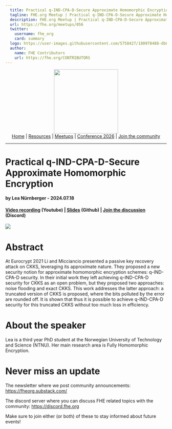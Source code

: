 ```yaml
---
  title: Practical q-IND-CPA-D-Secure Approximate Homomorphic Encryption w/ Lea Nürnberger | FHE.org Meetup
  tagline: FHE.org Meetup | Practical q-IND-CPA-D-Secure Approximate Homomorphic Encryption w/ Lea Nürnberger
  description: FHE.org Meetup | Practical q-IND-CPA-D-Secure Approximate Homomorphic Encryption w/ Lea Nürnberger
  url: https://fhe.org/meetups/056
  twitter:
    username: fhe_org
    card: summary
  logo: https://user-images.githubusercontent.com/5758427/180978488-db825482-5a58-4c7c-9589-c494a6f0be04.png
  author:
    name: FHE Contributors
    url: https://fhe.org/CONTRIBUTORS
---
```


<!-- Main header navigation -->
<p align="center">
  <img width="200" src="https://user-images.githubusercontent.com/5758427/180978488-db825482-5a58-4c7c-9589-c494a6f0be04.png"><br/>
  <a href="https://fhe-org.github.io">Home</a> | <a href="https://fhe-org.github.io/resources">Resources</a> | <a href="https://fhe-org.github.io/meetups/">Meetups</a> | <a href="https://fhe-org.github.io/conferences/conference-2026/">Conference 2026</a> | <a href="https://fhe-org.github.io/community">Join the community</a>
</p>
<hr/>
<!-- /Main header navigation -->


# Practical q-IND-CPA-D-Secure Approximate Homomorphic Encryption
#### by Lea Nürnberger - 2024.07.18
#### <a href="https://www.youtube.com/watch?v=zUssLoKcngE&list=PLnbmMskCVh1chnSM8Jjy6Nk3IH6fpn7MM&index=1">Video recording</a> (Youtube) | <a href="https://github.com/user-attachments/files/16415342/fheorg_share.pdf">Slides</a>  (Github) | <a href="https://discord.fhe.org">Join the discussion</a> (Discord)

<a href="https://www.meetup.com/fhe-org/events/301895758/?utm_medium=referral&utm_campaign=share-btn_savedevents_share_modal&utm_source=link"><img src="https://github.com/FHE-org/fhe-org.github.io/assets/37557436/32ecf8f7-6380-45ae-b907-6bb13ecabb64"></a>

# Abstract

At Eurocrypt 2021 Li and Micciancio presented a passive key recovery attack on CKKS, leveraging its approximate nature. They proposed a new security notion for approximate homomorphic encryption schemes: q-IND-CPA-D security. In their initial work they left achieving q-IND-CPA-D security for CKKS as an open problem, but they proposed two approaches: noise flooding and exact CKKS. This work addresses the latter approach: a truncated version of CKKS is proposed, where the bits polluted by the error are rounded off. It is shown that thus it is possible to achieve q-IND-CPA-D security for this truncated CKKS without too much loss in efficiency.

# About the speaker

Lea is a third year PhD student at the Norwegian University of Technology and Science (NTNU). Her main research area is Fully Homomorphic Encryption.

# Never miss an update

The newsletter where we post community announcements: https://fheorg.substack.com/

The discord server where you can discuss FHE related topics with the community: https://discord.fhe.org

Make sure to join either (or both) of these to stay informed about future events!
